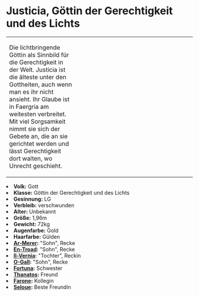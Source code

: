 # Justicia, Göttin der Gerechtigkeit und des Lichts

<table>
<tr><td>
<p>
Die lichtbringende Göttin als Sinnbild für die Gerechtigkeit in der Welt. Justicia ist die älteste unter den Gottheiten,
auch wenn man es ihr nicht ansieht. Ihr Glaube ist in Faergria am weitesten verbreitet. Mit viel Sorgsamkeit nimmt sie
sich der Gebete an, die an sie gerichtet werden und lässt Gerechtigkeit dort walten, wo Unrecht geschieht.
</p>

</td><td width="300">
<!-- Edit here -->
<img src="justicia.png" alt="" />
</td></tr>
</table>

<procedure title="Allgemeine Informationen">
<list columns="3">
<li><b>Volk:</b> Gott</li>
<li><b>Klasse:</b> Göttin der Gerechtigkeit und des Lichts</li>
<li><b>Gesinnung:</b> LG</li>
<li><b>Verbleib:</b> verschwunden</li>
</list>
</procedure>

<procedure title="Aussehen">
<list columns="3">
<li><b>Alter:</b> Unbekannt</li>
<li><b>Größe:</b> 1,96m</li>
<li><b>Gewicht:</b> 72kg</li>
<li><b>Augenfarbe:</b> Gold</li>
<li><b>Haarfarbe:</b> Gülden</li>
<!-- <li><b>Maße:</b> 102/85-70-90</li> -->
</list>
</procedure>

<procedure title="Beziehungen">
<list columns="3">
<!-- <li><b><a href="Inoro.md">Inoro</a>:</b> Erster "Sohn", Recke</li> -->
<li><b><a href="Ar-Merer.md">Ar-Merer</a>:</b> "Sohn", Recke</li>
<li><b><a href="En-Troad.md">En-Troad</a>:</b> "Sohn", Recke</li>
<li><b><a href="Il-Vernia.md">Il-Vernia</a>:</b> "Tochter", Reckin</li>
<li><b><a href="O-Gall.md">O-Gall</a>:</b> "Sohn", Recke</li>
<!-- <li><b><a href="U-Ranos.md">U-Ranos</a>:</b> "Sohn", Recke</li> -->
<li><b><a href="Fortuna.md">Fortuna</a>:</b> Schwester</li>
<li><b><a href="Thanatos.md">Thanatos</a>:</b> Freund</li>
<li><b><a href="Farone.md">Farone</a>:</b> Kollegin</li>
<!-- <li><b><a href="Alcuin.md">Alcuin</a>:</b> Bruder</li> -->
<li><b><a href="Seloue.md">Seloue</a>:</b> Beste Freundin</li>
</list>
</procedure>


<!--
## Notizen

- **Ziele:** Ihre Recken gut führen, Gerechtigkeit in der Welt
- **Geheimnisse:** Die Wahrheit über Inoros Tod
-->